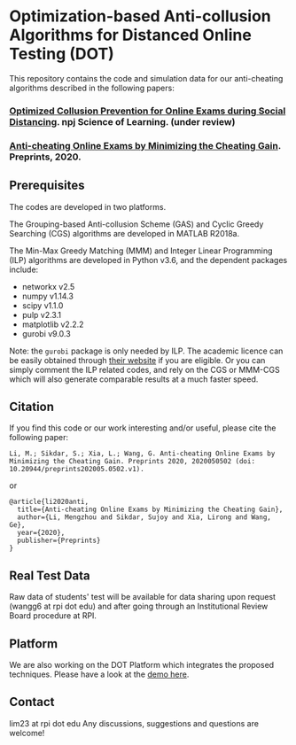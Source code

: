 # Optimization-based Anti-collusion Algorithms for Distanced Online Testing (DOT)
This repository contains the code and simulation data for our anti-cheating algorithms described in the following papers:
### [Optimized Collusion Prevention for Online Exams during Social Distancing](). npj Science of Learning. (under review)
### [Anti-cheating Online Exams by Minimizing the Cheating Gain](https://doi.org/10.20944/preprints202005.0502.v1). Preprints, 2020.

## Prerequisites
The codes are developed in two platforms. 

The Grouping-based Anti-collusion Scheme (GAS) and Cyclic Greedy Searching (CGS) algorithms are developed in MATLAB R2018a. 

The Min-Max Greedy Matching (MMM) and Integer Linear Programming (ILP) algorithms are developed in Python v3.6, and the dependent packages include:
* networkx v2.5
* numpy v1.14.3
* scipy v1.1.0
* pulp v2.3.1
* matplotlib v2.2.2
* gurobi v9.0.3

Note: the ``gurobi`` package is only needed by ILP. The academic licence can be easily obtained through [their website](https://www.gurobi.com/free-trial/) if you are eligible. Or you can simply comment the ILP related codes, and rely on the CGS or MMM-CGS which will also generate comparable results at a much faster speed. 

## Citation
If you find this code or our work interesting and/or useful, please cite the following paper:
```
Li, M.; Sikdar, S.; Xia, L.; Wang, G. Anti-cheating Online Exams by Minimizing the Cheating Gain. Preprints 2020, 2020050502 (doi: 10.20944/preprints202005.0502.v1).
```
or

```
@article{li2020anti,
  title={Anti-cheating Online Exams by Minimizing the Cheating Gain},
  author={Li, Mengzhou and Sikdar, Sujoy and Xia, Lirong and Wang, Ge},
  year={2020},
  publisher={Preprints}
}
```
## Real Test Data
Raw data of students' test will be available for data sharing upon request (wangg6 at rpi dot edu) and after going through an Institutional Review Board procedure at RPI. 

## Platform
We are also working on the DOT Platform which integrates the proposed techniques. Please have a look at the [demo here](https://wang-axis.github.io/dot/).

## Contact
lim23 at rpi dot edu
Any discussions, suggestions and questions are welcome!
